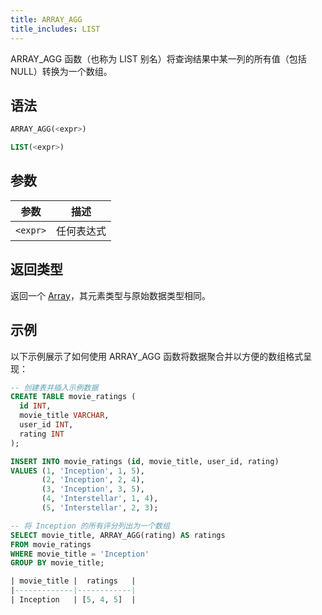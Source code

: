 ```yaml
---
title: ARRAY_AGG
title_includes: LIST
---
```


ARRAY_AGG 函数（也称为 LIST 别名）将查询结果中某一列的所有值（包括 NULL）转换为一个数组。

## 语法

```sql
ARRAY_AGG(<expr>)

LIST(<expr>)
```

## 参数

| 参数       | 描述         |
|-----------| ------------ |
| `<expr>`  | 任何表达式   |

## 返回类型

返回一个 [Array](../../00-sql-reference/10-data-types/40-data-type-array-types.md)，其元素类型与原始数据类型相同。

## 示例

以下示例展示了如何使用 ARRAY_AGG 函数将数据聚合并以方便的数组格式呈现：

```sql
-- 创建表并插入示例数据
CREATE TABLE movie_ratings (
  id INT,
  movie_title VARCHAR,
  user_id INT,
  rating INT
);

INSERT INTO movie_ratings (id, movie_title, user_id, rating)
VALUES (1, 'Inception', 1, 5),
       (2, 'Inception', 2, 4),
       (3, 'Inception', 3, 5),
       (4, 'Interstellar', 1, 4),
       (5, 'Interstellar', 2, 3);

-- 将 Inception 的所有评分列出为一个数组
SELECT movie_title, ARRAY_AGG(rating) AS ratings
FROM movie_ratings
WHERE movie_title = 'Inception'
GROUP BY movie_title;

| movie_title |  ratings   |
|-------------|------------|
| Inception   | [5, 4, 5]  |
```